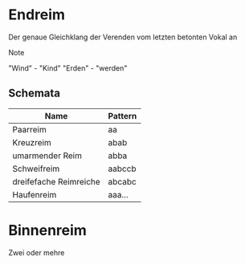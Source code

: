 # Endreim
Der genaue Gleichklang der Verenden vom letzten betonten Vokal an

> [!NOTE]
> "Wind" - "Kind"
> "Erden" - "werden"

## Schemata

| Name                   | Pattern |
| ---------------------- | ------- |
| Paarreim               | aa      |
| Kreuzreim              | abab    |
| umarmender Reim        | abba    |
| Schweifreim            | aabccb  |
| dreifefache Reimreiche | abcabc  |
| Haufenreim             | aaa...  |

# Binnenreim
Zwei oder mehre